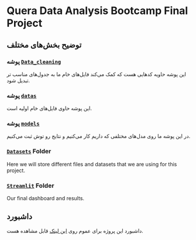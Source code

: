 # Quera Data Analysis Bootcamp Final Project

## توضیح بخش‌های مختلف


### پوشه [```Data_cleaning```](/Data_cleaning) 
این پوشه حاویه کدهایی هست که کمک می‌کند فایل‌های خام ما به جدول‌های مناسب تر تبدیل شود.

### پوشه [```datas```](/datas) 
این پوشه حاوی فایل‌های خام اولیه است.

### پوشه [```models```](/models) 
در این پوشه ما روی مدل‌های مختلفی که داریم کار می‌کنیم و نتایج رو توش ثبت می‌کنیم.

### [```Datasets```](/Datasets) Folder
Here we will store different files and datasets that we are using for this project.

### [```Streamlit```](/streamlit) Folder
Our final dashboard and results.

## داشبورد

داشبورد این پروژه برای عموم روی [این لینک](http://103.75.196.219:8505) قابل مشاهده هست.
